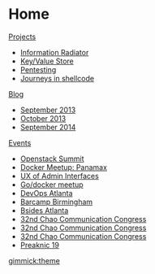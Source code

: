 # Home

[Projects]()

  * [Information Radiator](/projects/infovent/index.md)
  * [Key/Value Store](/projects/kvstore/index.md)
  * [Pentesting](/projects/pentesting/index.md)
  * [Journeys in shellcode](/projects/shellcode/index.md)

[Blog]()

  * [September 2013](/blog/2013/09/index.md)
  * [October 2013](/blog/2013/10/index.md)
  * [September 2014](/blog/2014/09/index.md)

[Events]()

  * [Openstack Summit](/events/2014/05/openstack.md)
  * [Docker Meetup: Panamax](/events/2014/09/docker-panamax.md)
  * [UX of Admin Interfaces](/events/2015/07/ux-admin.md)
  * [Go/docker meetup](/events/2015/07/godocker.md)
  * [DevOps Atlanta](/events/2015/04/devopsatl.md)
  * [Barcamp Birmingham](/events/2015/04/bhambarcamp.md)
  * [Bsides Atlanta](/events/2015/03/bsidesatl.md)
  * [32nd Chao Communication Congress](/events/2015/12/32c3.md)
  * [32nd Chao Communication Congress](/events/2015/12/32c3.md)
  * [32nd Chao Communication Congress](/events/2015/12/32c3.md)
  * [Preaknic 19](/events/2015/11/phreaknic19.md)

[gimmick:theme](readable)
